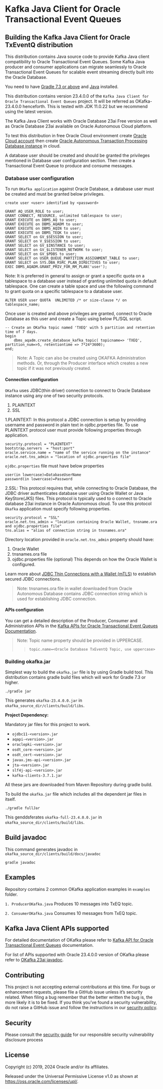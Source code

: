 
# Kafka Java Client for Oracle Transactional Event Queues

## Building the Kafka Java Client for Oracle TxEventQ distribution

This distribution contains Java source code to provide Kafka Java client compatibility to Oracle Transactional Event Queues. Some Kafka Java producer and consumer applications can migrate seamlessly to Oracle Transactional Event Queues for scalable event streaming directly built into the Oracle Database.

You need to have [Gradle 7.3 or above](http://www.gradle.org/installation) and [Java](http://www.oracle.com/technetwork/java/javase/downloads/index.html) installed.

This distribution contains version 23.4.0.0 of the `Kafka Java Client for Oracle Transactional Event Queues` project. It will be referred as OKafka-23.4.0.0 henceforth. This is tested with JDK 11.0.22 but we recommend using the latest version.

The Kafka Java Client works with Oracle Database 23ai Free version as well as Oracle Database 23ai available on Oracle Autonomous Cloud platform.

To test this distribution in free Oracle Cloud environment create [Oracle Cloud account](https://docs.cloud.oracle.com/en-us/iaas/Content/FreeTier/freetier.htm) then create [Oracle Autonomous Transaction Processing Database instance](https://docs.oracle.com/en/cloud/paas/autonomous-data-warehouse-cloud/tutorial-getting-started-autonomous-db/index.html) in cloud.

A database user should be created and should be granted the privileges mentioned in Database user configuration section. Then create a Transactional Event Queue to produce and consume messages.

### Database user configuration

To run `OKafka application` against Oracle Database, a database user must be created and must be granted below privileges.

```roomsql
create user <user> identified by <password>

GRANT AQ_USER_ROLE to user;
GRANT CONNECT, RESOURCE, unlimited tablespace to user;
GRANT EXECUTE on DBMS_AQ to user;
GRANT EXECUTE on DBMS_AQADM to user;
GRANT EXECUTE on DBMS_AQIN to user;
GRANT EXECUTE on DBMS_TEQK to user;
GRANT SELECT on GV_$SESSION to user;
GRANT SELECT on V_$SESSION to user;
GRANT SELECT on GV_$INSTANCE to user;
GRANT SELECT on GV_$LISTENER_NETWORK to user;
GRANT SELECT on GV_$PDBS to user;
GRANT SELECT on USER_QUEUE_PARTITION_ASSIGNMENT_TABLE to user;
GRANT SELECT on SYS.DBA_RSRC_PLAN_DIRECTIVES to user;
EXEC DBMS_AQADM.GRANT_PRIV_FOR_RM_PLAN('user');
```

Note:
It is preferred in general to assign or grant a specific quota on a tablespace to a database user instead of granting unlimited quota in default tablespace. One can create a table space and use the following command to grant quota on a specific tablespace to a database user.

```roomsql
ALTER USER user QUOTA  UNLIMITED /* or size-clause */ on tablespace_name;
```

Once user is created and above privileges are granted, connect to Oracle Database as this user and create a Topic using below PL/SQL script.

```roomsql
-- Create an OKafka topic named 'TXEQ' with 5 partition and retention time of 7 days. 
begin
    dbms_aqadm.create_database_kafka_topic( topicname=> 'TXEQ', partition_num=>5, retentiontime => 7*24*3600);
end;
```

> Note: A Topic can also be created using OKAFKA Administration methods. Or, through the Producer interface which creates a new topic if it was not previously created.

#### Connection configuration

`OKafka` uses JDBC(thin driver) connection to connect to Oracle Database instance using any one of two security protocols.

1. PLAINTEXT
2. SSL

1.PLAINTEXT: In this protocol a JDBC connection is setup by providing username and password in plain text in ojdbc.prperties file. To use PLAINTEXT protocol user must provide following properties through application.

```text
security.protocol = "PLAINTEXT"
bootstrap.servers  = "host:port"
oracle.service.name = "name of the service running on the instance"
oracle.net.tns_admin = "location of ojdbc.properties file"  
```

`ojdbc.properties` file must have below properties

```text
user(in lowercase)=DatabaseUserName
password(in lowercase)=Password
```

2.SSL: This protocol requires that, while connecting to Oracle Database, the JDBC driver authenticates database user using Oracle Wallet or Java KeyStore(JKS) files. This protocol is typically used to o connect to Oracle database 23ai instance in Oracle Autonomous cloud. To use this protocol `Okafka` application must specify following properties.

```text
security.protocol = "SSL"
oracle.net.tns_admin = "location containing Oracle Wallet, tnsname.ora and ojdbc.properties file"
tns.alias = "alias of connection string in tnsnames.ora"
```

Directory location provided in `oracle.net.tns_admin` property should have:

1. Oracle Wallet
2. tnsnames.ora file
3. ojdbc.properties file (optional) 
This depends on how the Oracle Wallet is configured.

Learn more about [JDBC Thin Connections with a Wallet (mTLS)](https://docs.oracle.com/en/cloud/paas/atp-cloud/atpug/connect-jdbc-thin-wallet.html#GUID-5ED3C08C-1A84-4E5A-B07A-A5114951AA9E) to establish secured JDBC connections.

> Note: tnsnames.ora file in wallet downloaded from Oracle Autonomous Database contains JDBC connection string which is used for establishing JDBC connection.

#### APIs configuration

You can get a detailed description of the Producer, Consumer and Administration APIs in the [Kafka APIs for Oracle Transactional Event Queues Documentation](https://docs.oracle.com/en/database/oracle/oracle-database/23/adque/Kafka_cient_interface_TEQ.html#GUID-5549915E-6509-4065-B05E-E96338F4742C).

> Note: Topic name property should be provided in UPPERCASE.
>
>> ```text
>> topic.name=<Oracle Database TxEventQ Topic, use uppercase>
>> ```

### Building okafka.jar

Simplest way to build the `okafka.jar` file is by using Gradle build tool.
This distribution contains gradle build files which will work for Gradle 7.3 or higher.

```shell
./gradle jar
```

This generates `okafka-23.4.0.0.jar` in `okafka_source_dir/clients/build/libs`.

**Project Dependency:**

Mandatory jar files for this project to work.

* `ojdbc11-<version>.jar`
* `aqapi-<version>.jar`
* `oraclepki-<version>.jar`
* `osdt_core-<version>.jar`
* `osdt_cert-<version>.jar`
* `javax.jms-api-<version>.jar`
* `jta-<version>.jar`
* `slf4j-api-<version>.jar`
* `kafka-clients-3.7.1.jar`

All these jars are downloaded from Maven Repository during gradle build.

To build the `okafka.jar` file which includes all the dependent jar files in itself.

```shell
./gradle fullJar 
```

This genddsferates `okafka-full-23.4.0.0.jar` in `okafka_source_dir/clients/build/libs`.

## Build javadoc

This command generates javadoc in `okafka_source_dir/clients/build/docs/javadoc`

```shell
gradle javadoc
```

## Examples

Repository contains 2 common OKafka application examples in `examples` folder.

`1. ProducerOKafka.java`
Produces 10 messages into TxEQ topic.

`2. ConsumerOKafka.java`
Consumes 10 messages from TxEQ topic.

## Kafka Java Client APIs supported

For detailed documentation of OKafka please refer to [Kafka API for Oracle Transactional Event Queues](https://docs.oracle.com/en/database/oracle/oracle-database/23/adque/Kafka_cient_interface_TEQ.html) documentation.

For list of APIs supported with Oracle 23.4.0.0 version of OKafka please refer to [OKafka 23ai javadoc](https://docs.oracle.com/en/database/oracle/oracle-database/23/okjdc/). 

## Contributing

This project is not accepting external contributions at this time. For bugs or enhancement requests, please file a GitHub issue unless it’s security related. When filing a bug remember that the better written the bug is, the more likely it is to be fixed. If you think you’ve found a security vulnerability, do not raise a GitHub issue and follow the instructions in our [security policy](./SECURITY.md).

## Security

Please consult the [security guide](./SECURITY.md) for our responsible security vulnerability disclosure process

## License

Copyright (c) 2019, 2024 Oracle and/or its affiliates.

Released under the Universal Permissive License v1.0 as shown at
<https://oss.oracle.com/licenses/upl/>.
